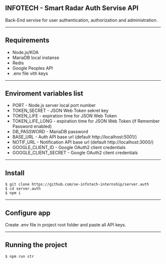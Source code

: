 ## INFOTECH - Smart Radar Auth Servise API

Back-End servise for user authentication, authorization and administration.

---
## Requirements

- Node.js/KOA
- MariaDB local instanse
- Redis
- Google Peoples API
- .env file vith keys  

---
## Enviroment variables list

- PORT - Node.js server local port number
- TOKEN_SECRET - JSON Web Token sekret key
- TOKEN_LIFE - expiration time for JSON Web Token
- TOKEN_LIFE_LONG - expiration time for JSON Web Token (if Remember Password enabled)
- DB_PASSWORD - MariaDB password
- BASE_URL - Auth API base url (default http://localhost:5001/)
- NOTIF_URL - Notification API base url (default http://localhost:3000/)
- GOOGLE_CLIENT_ID - Google OAuth2 client credentials
- GOOGLE_CLIENT_SECRET - Google OAuth2 client credentials

---
## Install

    $ git clone https://github.com/se-infotech-internship/server.auth
    $ cd server.auth
    $ npm i

---
## Configure app

Create .env file in project root folder and paste all API keys.

---
## Running the project

    $ npm run str
